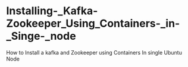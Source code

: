 # Installing-_Kafka-Zookeeper_Using_Containers-_in-_Singe-_node
 How to Install a kafka and Zookeeper using Containers In single Ubuntu Node
